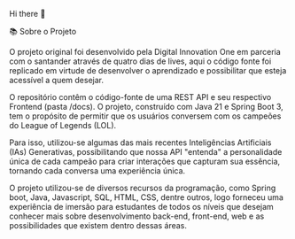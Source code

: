 Hi there 👋

📚 Sobre o Projeto

O projeto original foi desenvolvido pela Digital Innovation One em parceria com o santander através de quatro dias de lives, aqui o código fonte foi replicado em virtude de desenvolver o aprendizado e possibilitar que esteja acessível a quem desejar.

O repositório contêm o código-fonte de uma REST API e seu respectivo Frontend (pasta /docs). O projeto, construído com Java 21 e Spring Boot 3, tem o propósito de permitir que os usuários conversem com os campeões do League of Legends (LOL).

Para isso, utilizou-se algumas das mais recentes Inteligências Artificiais (IAs) Generativas, possibilitando que nossa API "entenda" a personalidade única de cada campeão para criar interações que capturam sua essência, tornando cada conversa uma experiência única.

O projeto utilizou-se de diversos recursos da programação, como Spring boot, Java, Javascript, SQL, HTML, CSS, dentre outros, logo forneceu uma experiência de imersão para estudantes de todos os níveis que desejam conhecer mais sobre desenvolvimento back-end, front-end, web e as possibilidades que existem dentro dessas áreas.






